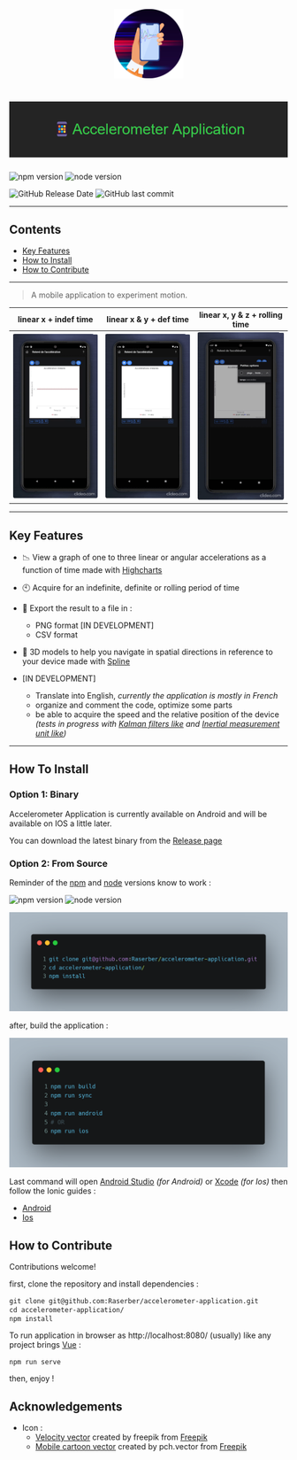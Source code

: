 <div align="center">
  <img style="width: 125px" src="images/icon.png" alt="project icon">
</div>

<h1 align="center">
  <img src="images/title.png" alt="banner"/>
</h1>

![npm version](https://img.shields.io/badge/npm-v6.14.14-blue)
![node version](https://img.shields.io/badge/node-v14.17.5-blue)

![GitHub Release Date](https://img.shields.io/github/release-date/Raserber/accelerometer-application)
![GitHub last commit](https://img.shields.io/github/last-commit/Raserber/accelerometer-application)

---

## Contents

- [Key Features](#key-features)
- [How to Install](#How-to-Install)
- [How to Contribute](#how-to-contribute)

---

> A mobile application to experiment motion.

| linear x + indef time | linear x & y + def time | linear x, y & z + rolling time
| ----------------------------- | ------------------------------ | -------------------------------
| ![demo 1](images/demos/x.gif) | ![demo 2](images/demos/xy.gif) | ![demo 3](images/demos/xyz.gif)

---

## Key Features

- 📉 View a graph of one to three linear or angular accelerations as a function of time made
  with [Highcharts](https://www.highcharts.com/)
- 🕙 Acquire for an indefinite, definite or rolling period of time
- 💾 Export the result to a file in :
    - PNG format [IN DEVELOPMENT]
    - CSV format
- 🎲 3D models to help you navigate in spatial directions in reference to your device made
  with [Spline](https://spline.design/)


- [IN DEVELOPMENT]
    - Translate into English, *currently the application is mostly in French*
    - organize and comment the code, optimize some parts
    - be able to acquire the speed and the relative position of the device *(tests in progress
      with [Kalman filters like](https://en.wikipedia.org/wiki/Kalman_filter)
      and [Inertial measurement unit like](https://en.wikipedia.org/wiki/Inertial_measurement_unit))*

---

## How To Install

### Option 1: Binary

Accelerometer Application is currently available on Android and will be available on IOS a little later.

You can download the latest binary from the [Release page](https://github.com/Raserber/accelerometer-application/releases)

### Option 2: From Source

Reminder of the [npm](https://www.npmjs.com/) and [node](https://nodejs.org/en/) versions know to work :

![npm version](https://img.shields.io/badge/npm-v6.14.14-blue)
![node version](https://img.shields.io/badge/node-v14.17.5-blue)

![installation code](images/carbonInstallation.png)

after, build the application :

![build code](images/carbonBuild.png)

Last command will open [Android Studio](https://developer.android.com/studio) *(for Android)*
or [Xcode](https://developer.apple.com/xcode/) *(for Ios)* then follow the Ionic guides :

- [Android](https://ionicframework.com/docs/developing/android)
- [Ios](https://ionicframework.com/docs/developing/ios)

## How to Contribute

Contributions welcome!

first, clone the repository and install dependencies :

```shell
git clone git@github.com:Raserber/accelerometer-application.git
cd accelerometer-application/
npm install
```

To run application in browser as http://localhost:8080/ (usually) like any project brings [Vue](https://vuejs.org/) :

```shell
npm run serve
``` 

then, enjoy !

## Acknowledgements

- Icon :
    - [Velocity vector](https://www.freepik.com/vectors/velocity) created by freepik from [Freepik](https://www.freepik.com/)
    - [Mobile cartoon vector](https://www.freepik.com/vectors/mobile-cartoon) created by pch.vector
      from [Freepik](https://www.freepik.com/)
